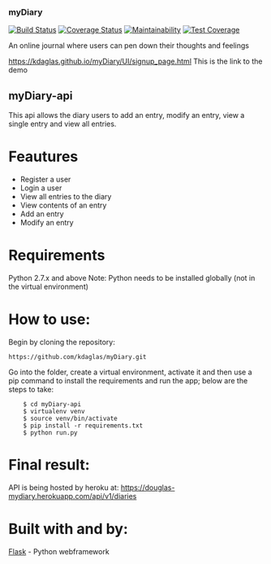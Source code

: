 ### myDiary

[![Build Status](https://travis-ci.org/kdaglas/myDiary.svg?branch=myDiary-api)](https://travis-ci.org/kdaglas/myDiary)
[![Coverage Status](https://coveralls.io/repos/github/kdaglas/myDiary/badge.svg)](https://coveralls.io/github/kdaglas/myDiary)
[![Maintainability](https://api.codeclimate.com/v1/badges/09c2196156b65f05827c/maintainability)](https://codeclimate.com/github/kdaglas/myDiary/maintainability)
[![Test Coverage](https://api.codeclimate.com/v1/badges/09c2196156b65f05827c/test_coverage)](https://codeclimate.com/github/kdaglas/myDiary/test_coverage)

An online journal where users can pen down their thoughts and feelings

https://kdaglas.github.io/myDiary/UI/signup_page.html
This is the link to the demo

## myDiary-api

This api allows the diary users to add an entry, modify an entry, view a single entry and view all entries.

# Feautures

- Register a user
- Login a user
- View all entries to the diary
- View contents of an entry
- Add an entry
- Modify an entry

# Requirements

Python 2.7.x and above
Note: Python needs to be installed globally (not in the virtual environment)

# How to use:

Begin by cloning the repository:
```
https://github.com/kdaglas/myDiary.git
```
Go into the folder, create a virtual environment, activate it and then use a pip command to install the requirements and run the app; below are the steps to take:
```
    $ cd myDiary-api
    $ virtualenv venv
    $ source venv/bin/activate
    $ pip install -r requirements.txt
    $ python run.py
```

# Final result:
API is being hosted by heroku at:
https://douglas-mydiary.herokuapp.com/api/v1/diaries

# Built with and by:

[Flask](https://flask.pocoo.org/) - Python webframework
